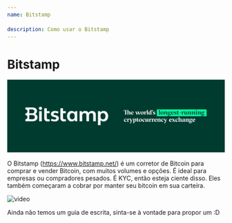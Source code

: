 ```yaml
---
name: Bitstamp

description: Como usar o Bitstamp
---
```


# Bitstamp

![cover](assets/cover.jpeg)

O Bitstamp (https://www.bitstamp.net/) é um corretor de Bitcoin para comprar e vender Bitcoin, com muitos volumes e opções. É ideal para empresas ou compradores pesados. É KYC, então esteja ciente disso. Eles também começaram a cobrar por manter seu bitcoin em sua carteira.

![video](https://youtu.be/enL6T9J-LnQ)

Ainda não temos um guia de escrita, sinta-se à vontade para propor um :D
